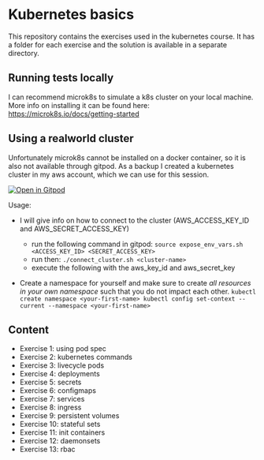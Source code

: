 # Kubernetes basics

This repository contains the exercises used in the kubernetes course.
It has a folder for each exercise and the solution is available in a separate directory.

## Running tests locally

I can recommend microk8s to simulate a k8s cluster on your local machine. 
More info on installing it can be found here: https://microk8s.io/docs/getting-started

## Using a realworld cluster

Unfortunately microk8s cannot be installed on a docker container, so it is also not available through gitpod.
As a backup I created a kubernetes cluster in my aws account, which we can use for this session.

[![Open in Gitpod](https://gitpod.io/button/open-in-gitpod.svg)](https://gitpod.io/#https://github.com/datamindedbe/kubernetes_academy_course)

Usage:
- I will give info on how to connect to the cluster (AWS_ACCESS_KEY_ID and AWS_SECRET_ACCESS_KEY)
  - run the following command in gitpod: `source expose_env_vars.sh <ACCESS_KEY_ID> <SECRET_ACCESS_KEY>`
  - run then: `./connect_cluster.sh <cluster-name>`
  - execute the following with the aws_key_id and aws_secret_key

- Create a namespace for yourself and make sure to create *all resources in your own namespace* such that you do not impact each other.
`kubectl create namespace <your-first-name>
kubectl config set-context --current --namespace <your-first-name>`


## Content

- Exercise 1: using pod spec
- Exercise 2: kubernetes commands
- Exercise 3: livecycle pods
- Exercise 4: deployments
- Exercise 5: secrets
- Exercise 6: configmaps
- Exercise 7: services
- Exercise 8: ingress
- Exercise 9: persistent volumes
- Exercise 10: stateful sets
- Exercise 11: init containers
- Exercise 12: daemonsets
- Exercise 13: rbac

